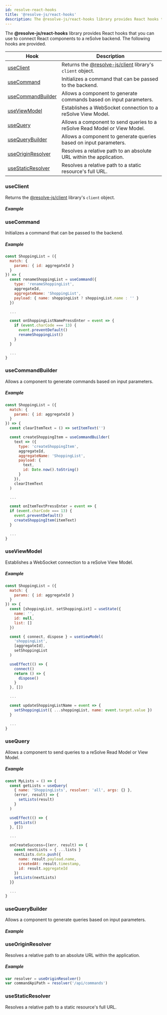 ```yaml
---
id: resolve-react-hooks
title: '@resolve-js/react-hooks'
description: The @resolve-js/react-hooks library provides React hooks that you can use to connect React components to a reSolve backend.
---
```


The **@resolve-js/react-hooks** library provides React hooks that you can use to connect React components to a reSolve backend. The following hooks are provided.

| Hook                                    | Description                                                                    |
| --------------------------------------- | ------------------------------------------------------------------------------ |
| [useClient](#useclient)                 | Returns the [@resolve-js/client](resolve-client.md) library's `client` object. |
| [useCommand](#usecommand)               | Initializes a command that can be passed to the backend.                       |
| [useCommandBuilder](#usecommandbuilder) | Allows a component to generate commands based on input parameters.             |
| [useViewModel](#useviewmodel)           | Establishes a WebSocket connection to a reSolve View Model.                    |
| [useQuery](#usequery)                   | Allows a component to send queries to a reSolve Read Model or View Model.      |
| [useQueryBuilder](#usequerybuilder)     | Allows a component to generate queries based on input parameters.              |
| [useOriginResolver](#useoriginresolver) | Resolves a relative path to an absolute URL within the application.            |
| [useStaticResolver](#usestaticresolver) | Resolves a relative path to a static resource's full URL.                      |

### useClient

Returns the [@resolve-js/client](resolve-client.md) library's `client` object.

##### Example

### useCommand

Initializes a command that can be passed to the backend.

##### Example

```js
const ShoppingList = ({
  match: {
    params: { id: aggregateId }
  }
}) => {
  const renameShoppingList = useCommand({
    type: 'renameShoppingList',
    aggregateId,
    aggregateName: 'ShoppingList',
    payload: { name: shoppingList ? shoppingList.name : '' }
  })

  ...

  const onShoppingListNamePressEnter = event => {
    if (event.charCode === 13) {
      event.preventDefault()
      renameShoppingList()
    }
  }

  ...
}
```

### useCommandBuilder

Allows a component to generate commands based on input parameters.

##### Example

```js
const ShoppingList = ({
  match: {
    params: { id: aggregateId }
  }
}) => {
  const clearItemText = () => setItemText('')

  const createShoppingItem = useCommandBuilder(
    text => ({
      type: 'createShoppingItem',
      aggregateId,
      aggregateName: 'ShoppingList',
      payload: {
        text,
        id: Date.now().toString()
      }
    }),
    clearItemText
  )

  ...

  const onItemTextPressEnter = event => {
  if (event.charCode === 13) {
    event.preventDefault()
    createShoppingItem(itemText)
  }

  ...
}
```

### useViewModel

Establishes a WebSocket connection to a reSolve View Model.

##### Example

```js
const ShoppingList = ({
  match: {
    params: { id: aggregateId }
  }
}) => {
  const [shoppingList, setShoppingList] = useState({
    name: '',
    id: null,
    list: []
  })

  const { connect, dispose } = useViewModel(
    'shoppingList',
    [aggregateId],
    setShoppingList
  )

  useEffect(() => {
    connect()
    return () => {
      dispose()
    }
  }, [])

  ...

  const updateShoppingListName = event => {
    setShoppingList({ ...shoppingList, name: event.target.value })
  }

  ...
}
```

### useQuery

Allows a component to send queries to a reSolve Read Model or View Model.

##### Example

```js
const MyLists = () => {
  const getLists = useQuery(
    { name: 'ShoppingLists', resolver: 'all', args: {} },
    (error, result) => {
      setLists(result)
    }
  )

  useEffect(() => {
    getLists()
  }, [])

  ...

  onCreateSuccess={(err, result) => {
    const nextLists = { ...lists }
    nextLists.data.push({
      name: result.payload.name,
      createdAt: result.timestamp,
      id: result.aggregateId
    })
    setLists(nextLists)
  }}

  ...
}
```

### useQueryBuilder

Allows a component to generate queries based on input parameters.

##### Example

### useOriginResolver

Resolves a relative path to an absolute URL within the application.

##### Example

```js
var resolver = useOriginResolver()
var commandApiPath = resolver('/api/commands')
```

### useStaticResolver

Resolves a relative path to a static resource's full URL.
